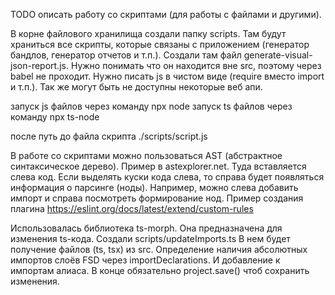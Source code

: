 TODO описать работу со скриптами (для работы с файлами и другими).

В корне файлового хранилища создали папку scripts. Там будут храниться все скрипты, которые связаны с приложением (генератор бандлов, генератор отчетов и т.п.).
Создали там файл generate-visual-json-report.js. Нужно понимать что он находится вне src, поэтому через babel не проходит.
Нужно писать js в чистом виде (require вместо import и т.п.). Так же могут быть не доступны некоторые веб апи.

запуск js файлов через команду npx node
запуск ts файлов через команду npx ts-node

после путь до файла скрипта ./scripts/script.js

В работе со скриптами можно пользоваться AST (абстрактное синтаксическое дерево).
Пример в astexplorer.net. Туда вставляется слева код.
Если выделять куски кода слева, то справа будет появляться информация о парсинге (ноды).
Например, можно слева добавить импорт и справа посмотреть формирование нод.
Пример создания плагина https://eslint.org/docs/latest/extend/custom-rules

Использовалась библиотека ts-morph.
Она предназначена для изменения ts-кода.
Создали scripts/updateImports.ts
В нем будет получение файлов (ts, tsx) из src. Определение наличия абсолютных импортов слоёв FSD через importDeclarations.
И добавление к импортам алиаса. В конце обязательно project.save() чтоб сохранить изменения.
